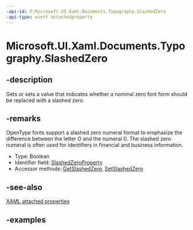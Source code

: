 ```yaml
---
-api-id: P:Microsoft.UI.Xaml.Documents.Typography.SlashedZero
-api-type: winrt attachedproperty
---
```


# Microsoft.UI.Xaml.Documents.Typography.SlashedZero

<!--
see GetSlashedZero, and SetSlashedZero
-->

## -description

Gets or sets a value that indicates whether a nominal zero font form should be replaced with a slashed zero.

## -remarks

OpenType fonts support a slashed zero numeral format to emphasize the difference between the letter O and the numeral 0. The slashed zero numeral is often used for identifiers in financial and business information.

<ul><li>Type: Boolean</li><li>Identifier field: <a href="/uwp/api/windows.ui.xaml.documents.typography.slashedzeroproperty">SlashedZeroProperty</a></li><li>Accessor methods: <a href="/uwp/api/windows.ui.xaml.documents.typography.getslashedzero">GetSlashedZero</a>, <a href="/uwp/api/windows.ui.xaml.documents.typography.setslashedzero">SetSlashedZero</a></li></ul>

## -see-also

[XAML attached properties](/windows/uwp/xaml-platform/attached-properties-overview)

## -examples


